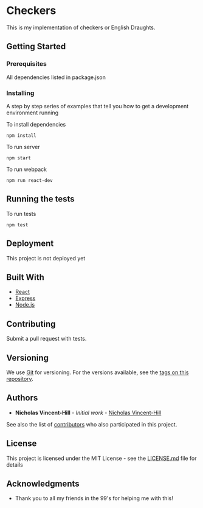 # Checkers

This is my implementation of checkers or English Draughts.

## Getting Started

### Prerequisites

All dependencies listed in package.json

### Installing

A step by step series of examples that tell you how to get a development environment running

To install dependencies

```
npm install
```

To run server

```
npm start
```

To run webpack

```
npm run react-dev
```

## Running the tests

To run tests

```
npm test
```

## Deployment

This project is not deployed yet

## Built With

- [React](https://reactjs.org/)
- [Express](https://expressjs.com)
- [Node.js](https://nodejs.org/en/)

## Contributing

Submit a pull request with tests.

## Versioning

We use [Git](https://git-scm.com/) for versioning. For the versions available, see the [tags on this repository](https://github.com/your/project/tags).

## Authors

- **Nicholas Vincent-Hill** - _Initial work_ - [Nicholas Vincent-Hill](http://nvincenthill.herokuapp.com/)

See also the list of [contributors](https://github.com/your/project/contributors) who also participated in this project.

## License

This project is licensed under the MIT License - see the [LICENSE.md](LICENSE.md) file for details

## Acknowledgments

- Thank you to all my friends in the 99's for helping me with this!
